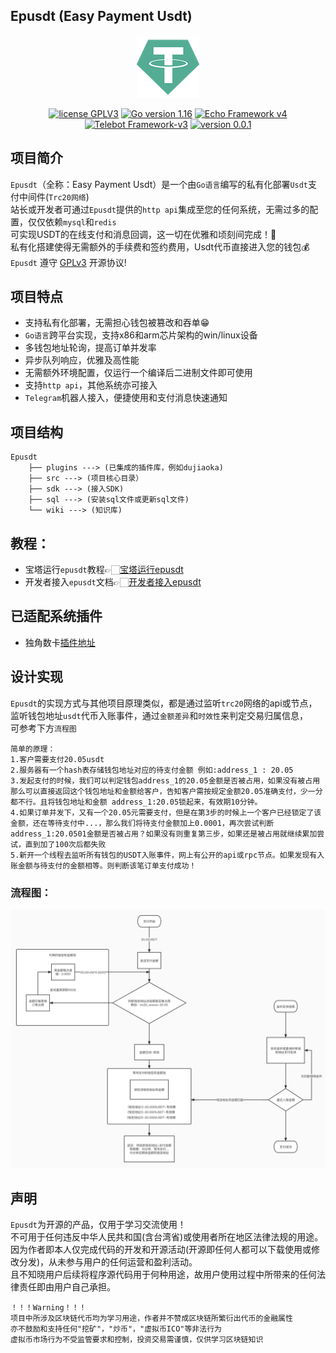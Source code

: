 ## Epusdt (Easy Payment Usdt)
<p align="center">
<img src="wiki/img/usdtlogo.png">
</p>
<p align="center">
<a href="https://www.gnu.org/licenses/gpl-3.0.html"><img src="https://img.shields.io/badge/license-GPLV3-blue" alt="license GPLV3"></a>
<a href="https://golang.org"><img src="https://img.shields.io/badge/Golang-1.16-red" alt="Go version 1.16"></a>
<a href="https://echo.labstack.com"><img src="https://img.shields.io/badge/Echo Framework-v4-blue" alt="Echo Framework v4"></a>
<a href="https://github.com/tucnak/telebot"><img src="https://img.shields.io/badge/Telebot Framework-v3-lightgrey" alt="Telebot Framework-v3"></a>
<a href="https://github.com/assimon/epusdt/releases/tag/0.0.1"><img src="https://img.shields.io/badge/version-0.0.1-green" alt="version 0.0.1"></a>
</p>


## 项目简介
`Epusdt`（全称：Easy Payment Usdt）是一个由`Go语言`编写的私有化部署`Usdt`支付中间件(`Trc20网络`)     
站长或开发者可通过`Epusdt`提供的`http api`集成至您的任何系统，无需过多的配置，仅仅依赖`mysql`和`redis`      
可实现USDT的在线支付和消息回调，这一切在优雅和顷刻间完成！🎉        
私有化搭建使得无需额外的手续费和签约费用，Usdt代币直接进入您的钱包💰      
`Epusdt` 遵守 [GPLv3](https://www.gnu.org/licenses/gpl-3.0.html) 开源协议!

## 项目特点
- 支持私有化部署，无需担心钱包被篡改和吞单😁
- `Go语言`跨平台实现，支持x86和arm芯片架构的win/linux设备
- 多钱包地址轮询，提高订单并发率
- 异步队列响应，优雅及高性能
- 无需额外环境配置，仅运行一个编译后二进制文件即可使用
- 支持`http api`，其他系统亦可接入
- `Telegram`机器人接入，便捷使用和支付消息快速通知

## 项目结构
```
Epusdt
    ├── plugins ---> (已集成的插件库，例如dujiaoka)
    ├── src ---> (项目核心目录）
    ├── sdk ---> (接入SDK)
    ├── sql ---> (安装sql文件或更新sql文件)
    └── wiki ---> (知识库)
```

## 教程：
- 宝塔运行`epusdt`教程👉🏻[宝塔运行epusdt](wiki/BT_RUN.md)
- 开发者接入`epusdt`文档👉🏻[开发者接入epusdt](wiki/API.md)

## 已适配系统插件
- 独角数卡[插件地址](plugins/dujiaoka)


## 设计实现
`Epusdt`的实现方式与其他项目原理类似，都是通过监听`trc20`网络的api或节点，      
监听钱包地址`usdt`代币入账事件，通过`金额差异`和`时效性`来判定交易归属信息，     
可参考下方`流程图`
```
简单的原理：
1.客户需要支付20.05usdt
2.服务器有一个hash表存储钱包地址对应的待支付金额 例如:address_1 : 20.05
3.发起支付的时候，我们可以判定钱包address_1的20.05金额是否被占用，如果没有被占用那么可以直接返回这个钱包地址和金额给客户，告知客户需按规定金额20.05准确支付，少一分都不行。且将钱包地址和金额 address_1:20.05锁起来，有效期10分钟。
4.如果订单并发下，又有一个20.05元需要支付，但是在第3步的时候上一个客户已经锁定了该金额，还在等待支付中...，那么我们将待支付金额加上0.0001，再次尝试判断address_1:20.0501金额是否被占用？如果没有则重复第三步，如果还是被占用就继续累加尝试，直到加了100次后都失败
5.新开一个线程去监听所有钱包的USDT入账事件，网上有公开的api或rpc节点。如果发现有入账金额与待支付的金额相等。则判断该笔订单支付成功！
```
### 流程图：
![Implementation principle](wiki/img/implementation_principle.jpg)

## 声明
`Epusdt`为开源的产品，仅用于学习交流使用！       
不可用于任何违反中华人民共和国(含台湾省)或使用者所在地区法律法规的用途。           
因为作者即本人仅完成代码的开发和开源活动(开源即任何人都可以下载使用或修改分发)，从未参与用户的任何运营和盈利活动。       
且不知晓用户后续将程序源代码用于何种用途，故用户使用过程中所带来的任何法律责任即由用户自己承担。            
```
！！！Warning！！！
项目中所涉及区块链代币均为学习用途，作者并不赞成区块链所繁衍出代币的金融属性
亦不鼓励和支持任何"挖矿"，"炒币"，"虚拟币ICO"等非法行为
虚拟币市场行为不受监管要求和控制，投资交易需谨慎，仅供学习区块链知识
```
